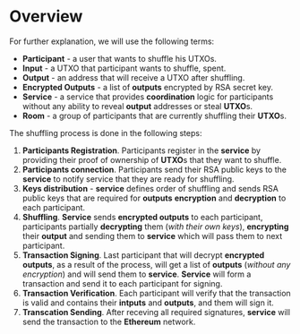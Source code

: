 # Overview

For further explanation, we will use the following terms:

+ **Participant** - a user that wants to shuffle his UTXOs.
+ **Input** - a UTXO that participant wants to shuffle, spent.
+ **Output** - an address that will receive a UTXO after shuffling.
+ **Encrypted Outputs** - a list of **outputs** encrypted by RSA secret key. 
+ **Service** - a service that provides **coordination** logic for participants
    without any ability to reveal **output** addresses or steal **UTXO**s.
+ **Room** - a group of participants that are currently shuffling their **UTXO**s.

The shuffling process is done in the following steps:

1. **Participants Registration**. Participants register in the **service** by providing
    their proof of ownership of **UTXO**s that they want to shuffle.
2. **Participants connection**. Participants send their RSA public keys to the
   **service** to notify service that they are ready for shuffling.
3. **Keys distribution** - **service** defines order of shuffling and sends RSA
   public keys that are required for **outputs** **encryption** and
   **decryption** to each participant.
4. **Shuffling**. **Service** sends **encrypted outputs** to each participant,
   participants partially **decrypting** them (_with their own keys_),
   **encrypting** their **output** and sending them to **service** which will
   pass them to next participant.
5. **Transaction Signing**. Last participant that will decrypt **encrypted
   outputs**, as a result of the process, will get a list of **outputs**
   (_without any encryption_) and will send them to **service**. **Service**
   will form a transaction and send it to each participant for signing.
6. **Transaction Verification**. Each participant will verify that the transaction
   is valid and contains their **intputs** and **outputs**, and them will sign it.
7. **Transcation Sending**. After receving all required signatures, **service**
   will send the transaction to the **Ethereum** network.
